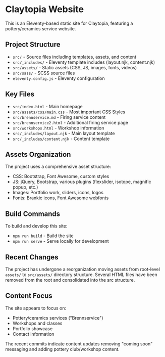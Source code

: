 # Claytopia Website

This is an Eleventy-based static site for Claytopia, featuring a pottery/ceramics service website.

## Project Structure

- `src/` - Source files including templates, assets, and content
- `src/_includes/` - Eleventy template includes (layout.njk, content.njk)
- `src/assets/` - Static assets (CSS, JS, images, fonts, videos)
- `src/sass/` - SCSS source files
- `eleventy.config.js` - Eleventy configuration

## Key Files

- `src/index.html` - Main homepage
- `src/assets/css/main.css` - Most important CSS Styles
- `src/brennservice.md` - Firing service content
- `src/brennservice2.html` - Additional firing service page
- `src/workshops.html` - Workshop information
- `src/_includes/layout.njk` - Main layout template
- `src/_includes/content.njk` - Content template

## Assets Organization

The project uses a comprehensive asset structure:
- CSS: Bootstrap, Font Awesome, custom styles
- JS: jQuery, Bootstrap, various plugins (flexslider, isotope, magnific popup, etc.)
- Images: Portfolio work, sliders, icons, logos
- Fonts: Brankic icons, Font Awesome webfonts

## Build Commands

To build and develop this site:
- `npm run build` - Build the site
- `npm run serve` - Serve locally for development

## Recent Changes

The project has undergone a reorganization moving assets from root-level `assets/` to `src/assets/` directory structure. Several HTML files have been removed from the root and consolidated into the src structure.

## Content Focus

The site appears to focus on:
- Pottery/ceramics services ("Brennservice")
- Workshops and classes
- Portfolio showcase
- Contact information

The recent commits indicate content updates removing "coming soon" messaging and adding pottery club/workshop content.
